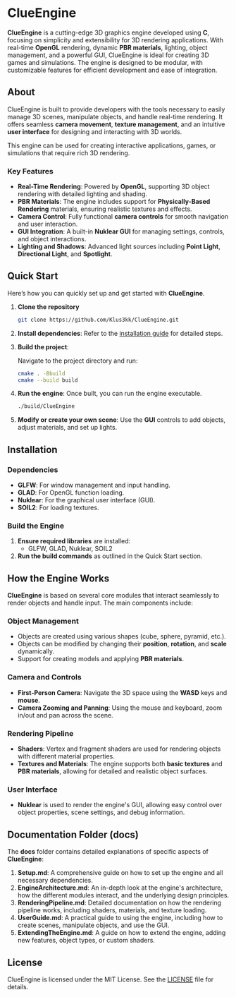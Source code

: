 # ClueEngine

**ClueEngine** is a cutting-edge 3D graphics engine developed using **C**, focusing on simplicity and extensibility for 3D rendering applications. With real-time **OpenGL** rendering, dynamic **PBR materials**, lighting, object management, and a powerful GUI, ClueEngine is ideal for creating 3D games and simulations. The engine is designed to be modular, with customizable features for efficient development and ease of integration.

## About

ClueEngine is built to provide developers with the tools necessary to easily manage 3D scenes, manipulate objects, and handle real-time rendering. It offers seamless **camera movement**, **texture management**, and an intuitive **user interface** for designing and interacting with 3D worlds.

This engine can be used for creating interactive applications, games, or simulations that require rich 3D rendering.

### Key Features

- **Real-Time Rendering**: Powered by **OpenGL**, supporting 3D object rendering with detailed lighting and shading.
- **PBR Materials**: The engine includes support for **Physically-Based Rendering** materials, ensuring realistic textures and effects.
- **Camera Control**: Fully functional **camera controls** for smooth navigation and user interaction.
- **GUI Integration**: A built-in **Nuklear GUI** for managing settings, controls, and object interactions.
- **Lighting and Shadows**: Advanced light sources including **Point Light**, **Directional Light**, and **Spotlight**.

## Quick Start

Here’s how you can quickly set up and get started with **ClueEngine**.

1. **Clone the repository**

    ```bash
    git clone https://github.com/Klus3kk/ClueEngine.git
    ```

2. **Install dependencies**:
    Refer to the [installation guide](docs/setup.md) for detailed steps.

3. **Build the project**:

    Navigate to the project directory and run:

    ```bash
    cmake . -Bbuild
    cmake --build build
    ```

4. **Run the engine**:
    Once built, you can run the engine executable.

    ```bash
    ./build/ClueEngine
    ```

5. **Modify or create your own scene**:
    Use the **GUI** controls to add objects, adjust materials, and set up lights.

## Installation

### Dependencies

- **GLFW**: For window management and input handling.
- **GLAD**: For OpenGL function loading.
- **Nuklear**: For the graphical user interface (GUI).
- **SOIL2**: For loading textures.

### Build the Engine

1. **Ensure required libraries** are installed:
   - GLFW, GLAD, Nuklear, SOIL2
2. **Run the build commands** as outlined in the Quick Start section.

## How the Engine Works

**ClueEngine** is based on several core modules that interact seamlessly to render objects and handle input. The main components include:

### Object Management

- Objects are created using various shapes (cube, sphere, pyramid, etc.).
- Objects can be modified by changing their **position**, **rotation**, and **scale** dynamically.
- Support for creating models and applying **PBR materials**.

### Camera and Controls

- **First-Person Camera**: Navigate the 3D space using the **WASD** keys and **mouse**.
- **Camera Zooming and Panning**: Using the mouse and keyboard, zoom in/out and pan across the scene.
  
### Rendering Pipeline

- **Shaders**: Vertex and fragment shaders are used for rendering objects with different material properties.
- **Textures and Materials**: The engine supports both **basic textures** and **PBR materials**, allowing for detailed and realistic object surfaces.

### User Interface

- **Nuklear** is used to render the engine's GUI, allowing easy control over object properties, scene settings, and debug information.

## Documentation Folder (docs)

The **docs** folder contains detailed explanations of specific aspects of **ClueEngine**:

1. **Setup.md**: A comprehensive guide on how to set up the engine and all necessary dependencies.
2. **EngineArchitecture.md**: An in-depth look at the engine's architecture, how the different modules interact, and the underlying design principles.
3. **RenderingPipeline.md**: Detailed documentation on how the rendering pipeline works, including shaders, materials, and texture loading.
4. **UserGuide.md**: A practical guide to using the engine, including how to create scenes, manipulate objects, and use the GUI.
5. **ExtendingTheEngine.md**: A guide on how to extend the engine, adding new features, object types, or custom shaders.

## License

ClueEngine is licensed under the MIT License. See the [LICENSE](LICENSE) file for details.
